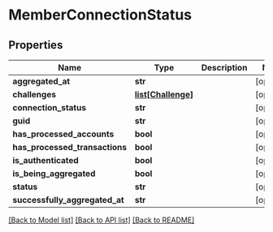 # MemberConnectionStatus

## Properties
Name | Type | Description | Notes
------------ | ------------- | ------------- | -------------
**aggregated_at** | **str** |  | [optional] 
**challenges** | [**list[Challenge]**](Challenge.md) |  | [optional] 
**connection_status** | **str** |  | [optional] 
**guid** | **str** |  | [optional] 
**has_processed_accounts** | **bool** |  | [optional] 
**has_processed_transactions** | **bool** |  | [optional] 
**is_authenticated** | **bool** |  | [optional] 
**is_being_aggregated** | **bool** |  | [optional] 
**status** | **str** |  | [optional] 
**successfully_aggregated_at** | **str** |  | [optional] 

[[Back to Model list]](../README.md#documentation-for-models) [[Back to API list]](../README.md#documentation-for-api-endpoints) [[Back to README]](../README.md)



